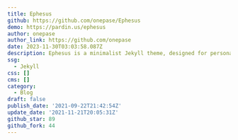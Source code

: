 ```yaml
---
title: Ephesus
github: https://github.com/onepase/Ephesus
demo: https://pardin.us/ephesus
author: onepase
author_link: https://github.com/onepase
date: 2023-11-30T03:03:58.087Z
description: Ephesus is a minimalist Jekyll theme, designed for personal blog use.
ssg:
  - Jekyll
css: []
cms: []
category:
  - Blog
draft: false
publish_date: '2021-09-22T21:42:54Z'
update_date: '2021-11-21T20:05:31Z'
github_star: 89
github_fork: 44
---
```

